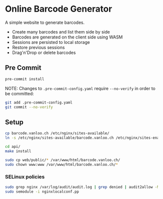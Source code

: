 # Online Barcode Generator

A simple website to generate barcodes.

- Create many barcodes and list them side by side
- Barcodes are generated on the client side using WASM
- Sessions are persisted to local storage
- Restore previous sessions
- Drag'n'Drop or delete barcodes

## Pre Commit

```sh
pre-commit install
```

NOTE: Changes to `.pre-commit-config.yaml` require `--no-verify` in order
to be committed:

```sh
git add .pre-commit-config.yaml
git commit --no-verify
```

## Setup

```sh
cp barcode.vanloo.ch /etc/nginx/sites-available/
ln -s /etc/nginx/sites-available/barcode.vanloo.ch /etc/nginx/sites-enabled/

cd api/
make install

sudo cp web/public/* /var/www/html/barcode.vanloo.ch/
sudo chown www:www /var/www/html/barcode.vanloo.ch/*
```

### SELinux policies

```sh
sudo grep nginx /var/log/audit/audit.log | grep denied | audit2allow -M nginxlocalconf
sudo semodule -i nginxlocalconf.pp 
```

